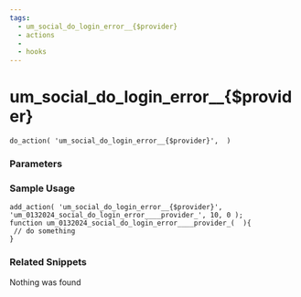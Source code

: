 ```yaml
---
tags: 
  - um_social_do_login_error__{$provider}
  - actions
  - 
  - hooks
---
```

# um\_social\_do\_login\_error\_\_{$provider}

``` php:no-line-numbers
do_action( 'um_social_do_login_error__{$provider}',  )
```
<div class='hook-sep'></div>

### Parameters

<div class='hook-sep'></div>



### Sample Usage

``` php:no-line-numbers
add_action( 'um_social_do_login_error__{$provider}', 'um_0132024_social_do_login_error____provider_', 10, 0 );
function um_0132024_social_do_login_error____provider_(  ){
 // do something
}
```
<div class='hook-sep'></div>



### Related Snippets

Nothing was found

